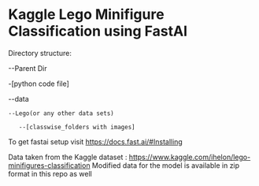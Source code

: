 # Kaggle Lego Minifigure Classification using FastAI

Directory structure:

--Parent Dir

  -[python code file]
  
  --data
  
    --Lego(or any other data sets)
    
       --[classwise_folders with images]
       
 To get fastai setup visit https://docs.fast.ai/#Installing
 
 Data taken from the Kaggle dataset : https://www.kaggle.com/ihelon/lego-minifigures-classification
 Modified data for the model is available in zip format in this repo as well
 
 
